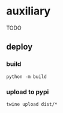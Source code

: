 # auxiliary
TODO


## deploy

### build
```
python -m build
```

### upload to pypi
```
twine upload dist/*
```
